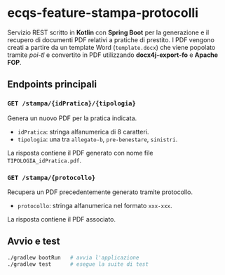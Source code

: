 # ecqs-feature-stampa-protocolli

Servizio REST scritto in **Kotlin** con **Spring Boot** per la generazione e il recupero di documenti PDF relativi a pratiche di prestito. I PDF vengono creati a partire da un template Word (`template.docx`) che viene popolato tramite *poi-tl* e convertito in PDF utilizzando **docx4j-export-fo** e **Apache FOP**.

## Endpoints principali

### `GET /stampa/{idPratica}/{tipologia}`

Genera un nuovo PDF per la pratica indicata.

- `idPratica`: stringa alfanumerica di 8 caratteri.
- `tipologia`: una tra `allegato-b`, `pre-benestare`, `sinistri`.

La risposta contiene il PDF generato con nome file `TIPOLOGIA_idPratica.pdf`.

### `GET /stampa/{protocollo}`

Recupera un PDF precedentemente generato tramite protocollo.

- `protocollo`: stringa alfanumerica nel formato `xxx-xxx`.

La risposta contiene il PDF associato.

## Avvio e test

```bash
./gradlew bootRun   # avvia l'applicazione
./gradlew test      # esegue la suite di test
```
